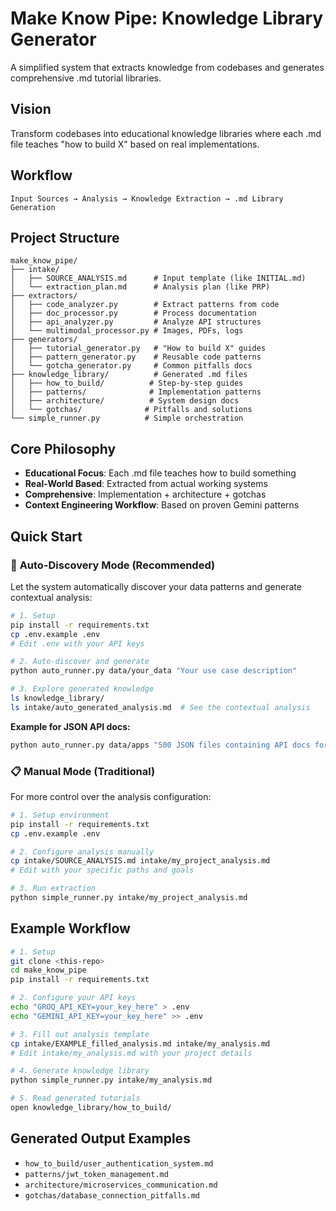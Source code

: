 # Make Know Pipe: Knowledge Library Generator

A simplified system that extracts knowledge from codebases and generates comprehensive .md tutorial libraries.

## Vision

Transform codebases into educational knowledge libraries where each .md file teaches "how to build X" based on real implementations.

## Workflow

```
Input Sources → Analysis → Knowledge Extraction → .md Library Generation
```

## Project Structure

```
make_know_pipe/
├── intake/
│   ├── SOURCE_ANALYSIS.md      # Input template (like INITIAL.md)
│   └── extraction_plan.md      # Analysis plan (like PRP)
├── extractors/
│   ├── code_analyzer.py        # Extract patterns from code
│   ├── doc_processor.py        # Process documentation  
│   ├── api_analyzer.py         # Analyze API structures
│   └── multimodal_processor.py # Images, PDFs, logs
├── generators/
│   ├── tutorial_generator.py   # "How to build X" guides
│   ├── pattern_generator.py    # Reusable code patterns
│   └── gotcha_generator.py     # Common pitfalls docs
├── knowledge_library/          # Generated .md files
│   ├── how_to_build/          # Step-by-step guides
│   ├── patterns/              # Implementation patterns  
│   ├── architecture/          # System design docs
│   └── gotchas/              # Pitfalls and solutions
└── simple_runner.py          # Simple orchestration
```

## Core Philosophy

- **Educational Focus**: Each .md file teaches how to build something
- **Real-World Based**: Extracted from actual working systems
- **Comprehensive**: Implementation + architecture + gotchas
- **Context Engineering Workflow**: Based on proven Gemini patterns

## Quick Start

### 🤖 **Auto-Discovery Mode** (Recommended)

Let the system automatically discover your data patterns and generate contextual analysis:

```bash
# 1. Setup
pip install -r requirements.txt
cp .env.example .env
# Edit .env with your API keys

# 2. Auto-discover and generate
python auto_runner.py data/your_data "Your use case description"

# 3. Explore generated knowledge
ls knowledge_library/
ls intake/auto_generated_analysis.md  # See the contextual analysis
```

**Example for JSON API docs:**
```bash
python auto_runner.py data/apps "500 JSON files containing API docs for make.com integrations - need to build app copilot"
```

### 📋 **Manual Mode** (Traditional)

For more control over the analysis configuration:

```bash
# 1. Setup environment
pip install -r requirements.txt
cp .env.example .env

# 2. Configure analysis manually
cp intake/SOURCE_ANALYSIS.md intake/my_project_analysis.md
# Edit with your specific paths and goals

# 3. Run extraction
python simple_runner.py intake/my_project_analysis.md
```

## Example Workflow

```bash
# 1. Setup
git clone <this-repo>
cd make_know_pipe
pip install -r requirements.txt

# 2. Configure your API keys
echo "GROQ_API_KEY=your_key_here" > .env
echo "GEMINI_API_KEY=your_key_here" >> .env

# 3. Fill out analysis template
cp intake/EXAMPLE_filled_analysis.md intake/my_analysis.md
# Edit intake/my_analysis.md with your project details

# 4. Generate knowledge library
python simple_runner.py intake/my_analysis.md

# 5. Read generated tutorials
open knowledge_library/how_to_build/
```

## Generated Output Examples

- `how_to_build/user_authentication_system.md`
- `patterns/jwt_token_management.md`
- `architecture/microservices_communication.md`
- `gotchas/database_connection_pitfalls.md`